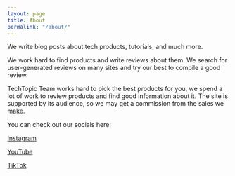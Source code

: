 ```yaml
---
layout: page
title: About
permalink: "/about/"
---
```


We write blog posts about tech products, tutorials, and much more.

We work hard to find products and write reviews about them. We search for user-generated reviews on many sites and try our best to compile a good review.

TechTopic Team works hard to pick the best products for you, we spend a lot of work to review products and find good information about it. The site is supported by its audience, so we may get a commission from the sales we make.

You can check out our socials here:

<a href="https://instagram.com/tech_topic_" class="soc"><i class="fab fa-instagram"></i> Instagram</a>

<a href="https://www.youtube.com/channel/UCPFELz5VkpUfW157Ckp76Ag" class="soc"><i class="fab fa-youtube"></i> YouTube</a>

<a href="https://tiktok.com/@techtopic.org" class="soc"><i class="fab fa-tiktok"></i> TikTok</a>
